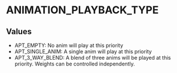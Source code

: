 # ANIMATION_PLAYBACK_TYPE

## Values
* APT_EMPTY: No anim will play at this priority
* APT_SINGLE_ANIM: A single anim will play at this priority
* APT_3_WAY_BLEND: A blend of three anims will be played at this priority. Weights can be controlled independently.